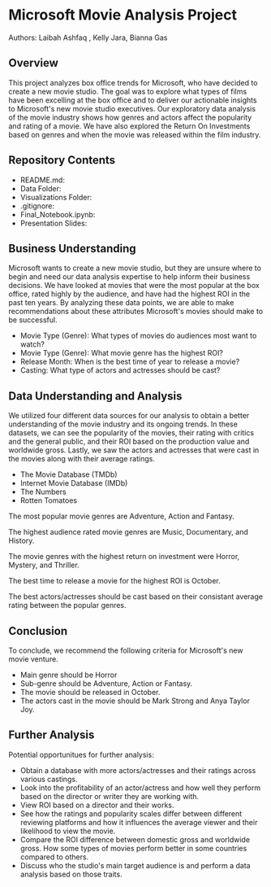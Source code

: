 # Microsoft Movie Analysis Project

Authors: Laibah Ashfaq , Kelly Jara, Bianna Gas 


## Overview

This project analyzes box office trends for Microsoft, who have decided to create a new movie studio. The goal was to explore what types of films have been excelling at the box office and to deliver our actionable insights to Microsoft's new movie studio executives. Our exploratory data analysis of the movie industry shows how genres and actors affect the popularity and rating of a movie. We have also explored the Return On Investments based on genres and when the movie was released within the film industry. 

## Repository Contents
- README.md: 
- Data Folder:
- Visualizations Folder:
- .gitignore:
- Final_Notebook.ipynb:
- Presentation Slides:


## Business Understanding

Microsoft wants to create a new movie studio, but they are unsure where to begin and need our data analysis expertise to help inform their business decisions. We have looked at movies that were the most popular at the box office, rated highly by the audience, and have had the highest ROI in the past ten years. By analyzing these data points, we are able to make recommendations about these attributes Microsoft's movies should make to be successful.
   * Movie Type (Genre): What types of movies do audiences most want to watch?
   * Movie Type (Genre): What movie genre has the highest ROI?
   * Release Month: When is the best time of year to release a movie?
   * Casting: What type of actors and actresses should be cast?
    

## Data Understanding and Analysis

We utilized four different data sources for our analysis to obtain a better understanding of the movie industry and its ongoing trends. In these datasets, we can see the popularity of the movies, their rating with critics and the general public, and their ROI based on the production value and worldwide gross. Lastly, we saw the actors and actresses that were cast in the movies along with their average ratings.  
   * The Movie Database (TMDb)
   * Internet Movie Database (IMDb)
   * The Numbers
   * Rotten Tomatoes

The most popular movie genres are Adventure, Action and Fantasy.

The highest audience rated movie genres are Music, Documentary, and History.


The movie genres with the highest return on investment were Horror, Mystery, and Thriller.


The best time to release a movie for the highest ROI is October.

The best actors/actresses should be cast based on their consistant average rating between the popular genres. 

## Conclusion

To conclude, we recommend the following criteria for Microsoft's new movie venture.
   * Main genre should be Horror
   * Sub-genre should be Adventure, Action or Fantasy.
   * The movie should be released in October.
   * The actors cast in the movie should be Mark Strong and Anya Taylor Joy. 
   
## Further Analysis

Potential opportunitues for further analysis:
   * Obtain a database with more actors/actresses and their ratings across various castings. 
   * Look into the profitability of an actor/actress and how well they perform based on the director or writer they are working with.
   * View ROI based on a director and their works.  
   * See how the ratings and popularity scales differ between different reviewing platforms and how it influences the average viewer and their            likelihood to view the movie. 
   * Compare the ROI difference between domestic gross and worldwide gross. How some types of movies perform better in some countries compared to        others.
   * Discuss who the studio's main target audience is and perform a data analysis based on those traits. 

